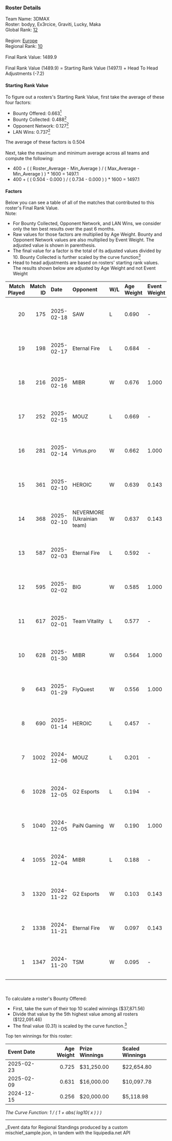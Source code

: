 ### Roster Details<br />
Team Name: 3DMAX<br />
Roster: bodyy, Ex3rcice, Graviti, Lucky, Maka<br />
Global Rank: [12](../../standings_global_2025_05_05.md)<br />
<br />
Region: [Europe]( ../../standings_europe_2025_05_05.md)<br />
Regional Rank: [10]( ../../standings_europe_2025_05_05.md)<br />
<br />
Final Rank Value:  1489.9<br />
<br />
Final Rank Value (1489.9) = Starting Rank Value (1497.1) + Head To Head Adjustments (-7.2)<br />

#### Starting Rank Value<br />
To figure out a rosters's Starting Rank Value, first take the average of these four factors:<br />
- Bounty Offered: 0.663[<sup>1</sup>](#table2)
- Bounty Collected: 0.488[<sup>2</sup>](#table1)
- Opponent Network: 0.127[<sup>2</sup>](#table1)
- LAN Wins: 0.737[<sup>2</sup>](#table1)

The average of these factors is 0.504<br />
<br />
Next, take the maximum and minimum average across all teams and compute the following:<br />
- 400 + ( ( Roster_Average - Min_Average ) / ( Max_Average - Min_Average ) ) * 1600 = 1497.1
- 400 + ( ( 0.504 - 0.000 ) / ( 0.734 - 0.000 ) ) * 1600 = 1497.1


#### Factors<br />
Below you can see a table of all of the matches that contributed to this roster's Final Rank Value.<br />
Note:<br />

- For Bounty Collected, Opponent Network, and LAN Wins, we consider only the ten best results over the past 6 months.
- Raw values for those factors are multiplied by Age Weight. Bounty and Opponent Network values are also multiplied by Event Weight. The adjusted value is shown in parenthesis.
- The final value for a factor is the total of its adjusted values divided by 10. Bounty Collected is further scaled by the curve function[<sup>3</sup>](#curveFunction)
- Head to head adjustments are based on rosters' starting rank values. The results shown below are adjusted by Age Weight and not Event Weight
<span id="table1"></span><br />


| Match Played | Match ID | Date       | Opponent                   | W/L | Age Weight | Event Weight | Bounty Collected | Opponent Network | LAN Wins  | H2H Adj. | Roster                                |
| -: | -: | :- | :- | :- | :- | :- | :- | :- | :- | -: | :- |
|           20 |      175 | 2025-02-18 | SAW                        | L   | 0.690      | -            | -                | -                | -         |   -17.43 | bodyy, Ex3rcice, Graviti, Lucky, Maka |
|           19 |      198 | 2025-02-17 | Eternal Fire               | L   | 0.684      | -            | -                | -                | -         |    -1.85 | bodyy, Ex3rcice, Graviti, Lucky, Maka |
|           18 |      216 | 2025-02-16 | MIBR                       | W   | 0.676      | 1.000        | 0.177 (0.119)    | 0.386 (0.260)    | 1 (0.676) |     4.37 | bodyy, Ex3rcice, Graviti, Lucky, Maka |
|           17 |      252 | 2025-02-15 | MOUZ                       | L   | 0.669      | -            | -                | -                | -         |    -1.68 | bodyy, Ex3rcice, Graviti, Lucky, Maka |
|           16 |      281 | 2025-02-14 | Virtus.pro                 | W   | 0.662      | 1.000        | 0.444 (0.294)    | 0.456 (0.302)    | 1 (0.662) |    13.95 | bodyy, Ex3rcice, Graviti, Lucky, Maka |
|           15 |      361 | 2025-02-10 | HEROIC                     | W   | 0.639      | 0.143        | 0.133 (0.012)    | 0.481 (0.044)    | 0 (0.000) |     1.47 | bodyy, Ex3rcice, Graviti, Lucky, Maka |
|           14 |      368 | 2025-02-10 | NEVERMORE (Ukrainian team) | W   | 0.637      | 0.143        | 0.000 (0.000)    | 0.139 (0.013)    | -         |     0.05 | bodyy, Ex3rcice, Graviti, Lucky, Maka |
|           13 |      587 | 2025-02-03 | Eternal Fire               | L   | 0.592      | -            | -                | -                | -         |    -1.38 | Djoko, Ex3rcice, Graviti, Lucky, Maka |
|           12 |      595 | 2025-02-02 | BIG                        | W   | 0.585      | 1.000        | 0.327 (0.191)    | 0.474 (0.278)    | 1 (0.585) |     7.03 | Djoko, Ex3rcice, Graviti, Lucky, Maka |
|           11 |      617 | 2025-02-01 | Team Vitality              | L   | 0.577      | -            | -                | -                | -         |    -2.54 | Djoko, Ex3rcice, Graviti, Lucky, Maka |
|           10 |      628 | 2025-01-30 | MIBR                       | W   | 0.564      | 1.000        | 0.177 (0.100)    | 0.386 (0.218)    | 1 (0.564) |     4.58 | Djoko, Ex3rcice, Graviti, Lucky, Maka |
|            9 |      643 | 2025-01-29 | FlyQuest                   | W   | 0.556      | 1.000        | 0.108 (0.060)    | 0.085 (0.047)    | 1 (0.556) |     0.73 | Djoko, Ex3rcice, Graviti, Lucky, Maka |
|            8 |      690 | 2025-01-14 | HEROIC                     | L   | 0.457      | -            | -                | -                | -         |   -13.49 | Djoko, Ex3rcice, Graviti, Lucky, Maka |
|            7 |     1002 | 2024-12-06 | MOUZ                       | L   | 0.201      | -            | -                | -                | -         |    -0.37 | Djoko, Ex3rcice, Graviti, Lucky, Maka |
|            6 |     1028 | 2024-12-05 | G2 Esports                 | L   | 0.194      | -            | -                | -                | -         |    -4.06 | Djoko, Ex3rcice, Graviti, Lucky, Maka |
|            5 |     1040 | 2024-12-05 | PaiN Gaming                | W   | 0.190      | 1.000        | 0.502 (0.095)    | 0.485 (0.092)    | 1 (0.190) |     4.09 | Djoko, Ex3rcice, Graviti, Lucky, Maka |
|            4 |     1055 | 2024-12-04 | MIBR                       | L   | 0.188      | -            | -                | -                | -         |    -4.56 | Djoko, Ex3rcice, Graviti, Lucky, Maka |
|            3 |     1320 | 2024-11-22 | G2 Esports                 | W   | 0.103      | 0.143        | 0.327 (0.005)    | 0.307 (0.005)    | 1 (0.103) |     1.07 | Djoko, Ex3rcice, Graviti, Lucky, Maka |
|            2 |     1338 | 2024-11-21 | Eternal Fire               | W   | 0.097      | 0.143        | 0.955 (0.013)    | 0.660 (0.009)    | 1 (0.097) |     2.83 | Djoko, Ex3rcice, Graviti, Lucky, Maka |
|            1 |     1347 | 2024-11-20 | TSM                        | W   | 0.095      | -            | -                | -                | 1 (0.095) |     0.01 | Djoko, Ex3rcice, Graviti, Lucky, Maka |

<br />
<span id="table2"></span><br />
To calculate a roster's Bounty Offered:<br />

- First, take the sum of their top 10 scaled winnings ($37,871.56)
- Divide that value by the 5th highest value among all rosters ($122,091.46)
- The final value (0.31) is scaled by the curve function.[<sup>3</sup>](#curveFunction)

Top ten winnings for this roster:<br />

| Event Date | Age Weight | Prize Winnings | Scaled Winnings |
| :- | -: | :- | :- |
| 2025-02-23 |      0.725 | $31,250.00     | $22,654.80      |
| 2025-02-09 |      0.631 | $16,000.00     | $10,097.78      |
| 2024-12-15 |      0.256 | $20,000.00     | $5,118.98       |


<span id="curveFunction"></span>_The Curve Function: 1 / ( 1 + abs( log10( x ) ) )_<br />

---
_Event data for Regional Standings produced by a custom mischief_sample.json, in tandem with the liquipedia.net API<br />
